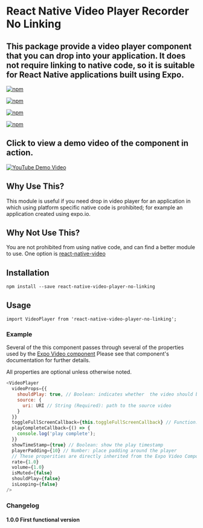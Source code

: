 # React Native Video Player Recorder No Linking

## This package provide a video player component that you can drop into your application. It does not require linking to native code, so it is suitable for React Native applications built using Expo.

[![npm](https://img.shields.io/npm/v/react-native-video-player-no-linking.svg)](https://www.npmjs.com/package/react-native-video-player-no-linking)

[![npm](https://img.shields.io/npm/dm/react-native-video-player-no-linking.svg)](https://www.npmjs.com/package/react-native-video-player-no-linking)

[![npm](https://img.shields.io/npm/dt/react-native-video-player-no-linking.svg)](https://www.npmjs.com/package/react-native-video-player-no-linking)

[![npm](https://img.shields.io/npm/l/react-native-video-player-no-linking.svg)](https://github.com/react-native-component/react-native-video-player-no-linking/blob/master/LICENSE)

## Click to view a demo video of the component in action.
[![YouTube Demo Video](https://img.youtube.com/vi/oHJmvOntDT8/0.jpg)](https://www.youtube.com/watch?v=oHJmvOntDT8)


## Why Use This?

This module is useful if you need drop in video player for an application in which using platform specific native code is prohibited; for example an application created using expo.io.

## Why Not Use This?

You are not prohibited from using native code, and can find a better module to use. One option is [react-native-video](https://github.com/react-native-community/react-native-video#readme)

## Installation

`npm install --save react-native-video-player-no-linking`

## Usage

`import VideoPlayer from 'react-native-video-player-no-linking';`

### Example

Several of the this component passes through several of the properties used by the [Expo Video component](https://docs.expo.io/versions/latest/sdk/video) Please see that component's documentation for further details.

All properties are optional unless otherwise noted.

```javascript
<VideoPlayer
  videoProps={{
    shouldPlay: true, // Boolean: indicates whether  the video should begin playing immediately
    source: {
      uri: URI // String (Required): path to the source video
    }
  }}
  toggleFullScreenCallback={this.toggleFullScreenCallback} // Function: callback function called when the user selects fulscreen video.  Use this callback to hide components that should not be displayed in fullscreen mode
  playCompleteCallback={() => {
    console.log('play complete');
  }}
  showTimeStamp={true} // Boolean: show the play timestamp
  playerPadding={10} // Number: place padding around the player
  // These properities are directly inherited from the Expo Video Component
  rate={1.0}
  volume={1.0}
  isMuted={false}
  shouldPlay={false}
  isLooping={false}
/>
```

### Changelog

#### 1.0.0 First functional version
